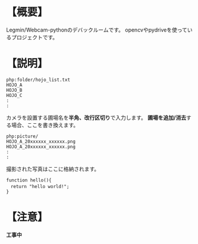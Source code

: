 # 【概要】
Legmin/Webcam-pythonのデバックルームです。
opencvやpydriveを使っているプロジェクトです。

# 【説明】
```
php:folder/hojo_list.txt
HOJO_A
HOJO_B
HOJO_C
:
:
```
カメラを設置する圃場名を**半角、改行区切り**で入力します。
**圃場を追加/消去**する場合、ここを書き換えます。

```
php:picture/
HOJO_A_20xxxxxx_xxxxxx.png
HOJO_A_20xxxxxx_xxxxxx.png
:
:
```
撮影された写真はここに格納されます。

```php:hello.php
function hello(){
　return "hello world!";
}
```

# 【注意】
**工事中**
